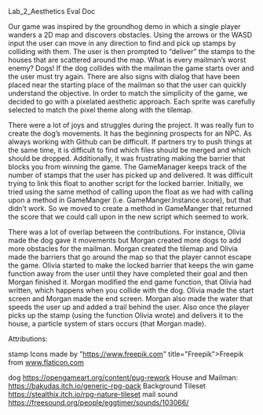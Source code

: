 Lab_2_Aesthetics Eval Doc

Our game was inspired by the groundhog demo in which a single player wanders a 2D map and discovers obstacles. Using the arrows or the WASD input the user can move in any direction to find and pick up stamps by colliding with them. The user is then prompted to “deliver” the stamps to the houses that are scattered around the map. What is every mailman’s worst enemy? Dogs! If the dog collides with the mailman the game starts over and the user must try again. There are also signs with dialog that have been placed near the starting place of the mailman so that the user can quickly understand the objective. In order to match the simplicity of the game, we decided to go with a pixelated aesthetic approach. Each sprite was carefully selected to match the pixel theme along with the tilemap.

There were a lot of joys and struggles during the project. It was really fun to create the dog’s movements. It has the beginning prospects for an NPC. As always working with Github can be difficult. If partners try to push things at the same time, it is difficult to find which files should be merged and which should be dropped. Additionally, it was frustrating making the barrier that blocks you from winning the game. The GameManager keeps track of the number of stamps that the user has picked up and delivered. It was difficult trying to link this float to another script for the locked barrier. Initially, we tried using the same method of calling upon the float as we had with calling upon a method in GameManger (i.e. GameManger.Instance.score), but that didn’t work. So we moved to create a method in GameManger that returned the score that we could call upon in the new script which seemed to work.

There was a lot of overlap between the contributions. For instance, Olivia made the dog gave it movements but Morgan created more dogs to add more obstacles for the mailman. Morgan created the tilemap and Olivia made the barriers that go around the map so that the player cannot escape the game. Olivia started to make the locked barrier that keeps the win game function away from the user until they have completed their goal and then Morgan finished it. Morgan modified the end game function, that Olivia had written, which happens when you collide with the dog. Olivia made the start screen and Morgan made the end screen. Morgan also made the water that speeds the user up and added a trail behind the user. Also once the player picks up the stamp (using the function Olivia wrote) and delivers it to the house, a particle system of stars occurs (that Morgan made).


Attributions:

stamp Icons made by "https://www.freepik.com" title="Freepik">Freepik</a> from <a href="https://www.flaticon.com/" title="Flaticon">www.flaticon.com</a></div>

dog https://opengameart.org/content/pug-rework
House and Mailman: https://bakudas.itch.io/generic-rpg-pack
Background Tileset https://stealthix.itch.io/rpg-nature-tileset
mail sound https://freesound.org/people/eggtimer/sounds/103066/
